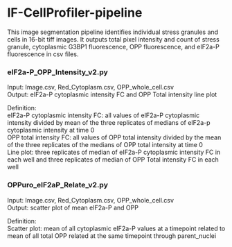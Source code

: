 # IF-CellProfiler-pipeline
This image segmentation pipeline identifies individual stress granules and cells in 16-bit tiff images. It outputs total pixel intensity and count of stress granule, cytoplasmic G3BP1 fluorescence, OPP fluorescence, and eIF2a-P fluorescence in csv files.

### eIF2a-P_OPP_Intensity_v2.py
Input: Image.csv, Red_Cytoplasm.csv, OPP_whole_cell.csv  
Output: eIF2a-P cytoplasmic intensity FC and OPP Total intensity line plot   

Definition:   
eIF2a-P cytoplasmic intensity FC: all values of eIF2a-P cytoplasmic intensity divided by mean of the three replicates of medians of eIF2a-p cytoplasmic intensity at time 0  
OPP total intensity FC: all values of OPP total intensity divided by the mean of the three replicates of the medians of OPP total intensity at time 0  
Line plot: three replicates of median of eIF2a-P cytoplasmic intensity FC in each well and three replicates of median of OPP Total intensity FC in each well

### OPPuro_eIF2aP_Relate_v2.py
Input: Image.csv, Red_Cytoplasm.csv, OPP_whole_cell.csv  
Output: scatter plot of mean eIF2a-P and OPP

Definition:  
Scatter plot: mean of all cytoplasmic eIF2a-P values at a timepoint related to mean of all total OPP related at the same timepoint through parent_nuclei

